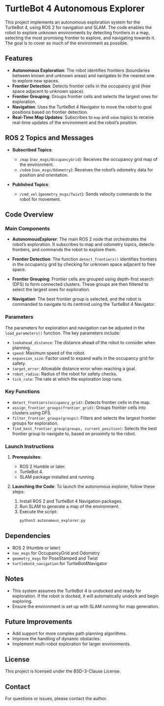 # TurtleBot 4 Autonomous Explorer

This project implements an autonomous exploration system for the TurtleBot 4, using ROS 2 for navigation and SLAM. The code enables the robot to explore unknown environments by detecting frontiers in a map, selecting the most promising frontier to explore, and navigating towards it. The goal is to cover as much of the environment as possible.

## Features

- **Autonomous Exploration**: The robot identifies frontiers (boundaries between known and unknown areas) and navigates to the nearest one to explore new spaces.
- **Frontier Detection**: Detects frontier cells in the occupancy grid (free space adjacent to unknown space).
- **Frontier Grouping**: Groups frontier cells and selects the largest ones for exploration.
- **Navigation**: Uses the TurtleBot 4 Navigator to move the robot to goal positions based on frontier detection.
- **Real-Time Map Updates**: Subscribes to `map` and `odom` topics to receive real-time updates of the environment and the robot’s position.

## ROS 2 Topics and Messages

- **Subscribed Topics**:
  - `/map` (`nav_msgs/OccupancyGrid`): Receives the occupancy grid map of the environment.
  - `/odom` (`nav_msgs/Odometry`): Receives the robot’s odometry data for position and orientation.

- **Published Topics**:
  - `/cmd_vel` (`geometry_msgs/Twist`): Sends velocity commands to the robot for movement.

## Code Overview

### Main Components

- **AutonomousExplorer**: The main ROS 2 node that orchestrates the robot’s exploration. It subscribes to map and odometry topics, detects frontiers, and commands the robot to explore them.
  
- **Frontier Detection**: The function `detect_frontiers()` identifies frontiers in the occupancy grid by checking for unknown space adjacent to free space.

- **Frontier Grouping**: Frontier cells are grouped using depth-first search (DFS) to form connected clusters. These groups are then filtered to select the largest ones for exploration.

- **Navigation**: The best frontier group is selected, and the robot is commanded to navigate to its centroid using the TurtleBot 4 Navigator.

### Parameters

The parameters for exploration and navigation can be adjusted in the `load_parameters()` function. The key parameters include:

- `lookahead_distance`: The distance ahead of the robot to consider when planning.
- `speed`: Maximum speed of the robot.
- `expansion_size`: Factor used to expand walls in the occupancy grid for safety.
- `target_error`: Allowable distance error when reaching a goal.
- `robot_radius`: Radius of the robot for safety checks.
- `tick_rate`: The rate at which the exploration loop runs.

### Key Functions

- `detect_frontiers(occupancy_grid)`: Detects frontier cells in the map.
- `assign_frontier_groups(frontier_grid)`: Groups frontier cells into clusters using DFS.
- `filter_frontier_groups(groups)`: Filters and selects the largest frontier groups for exploration.
- `find_best_frontier_group(groups, current_position)`: Selects the best frontier group to navigate to, based on proximity to the robot.

### Launch Instructions

1. **Prerequisites**:
   - ROS 2 Humble or later.
   - TurtleBot 4.
   - SLAM package installed and running.

2. **Launching the Code**:
   To launch the autonomous explorer, follow these steps:

   1. Install ROS 2 and TurtleBot 4 Navigation packages.
   2. Run SLAM to generate a map of the environment.
   3. Execute the script:
      ```bash
      python3 autonomous_explorer.py
      ```

## Dependencies

- ROS 2 (Humble or later)
- `nav_msgs` for OccupancyGrid and Odometry
- `geometry_msgs` for PoseStamped and Twist
- `turtlebot4_navigation` for TurtleBot4Navigator

## Notes

- This system assumes the TurtleBot 4 is undocked and ready for exploration. If the robot is docked, it will automatically undock and begin exploring.
- Ensure the environment is set up with SLAM running for map generation.

## Future Improvements

- Add support for more complex path planning algorithms.
- Improve the handling of dynamic obstacles.
- Implement multi-robot exploration for larger environments.

## License

This project is licensed under the BSD-3-Clause License.

## Contact

For questions or issues, please contact the author.

